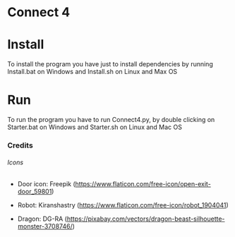 # Connect 4

# Install
To install the program you have just to install dependencies by running Install.bat on Windows and Install.sh on Linux and Max OS

# Run
To run the program you have to run Connect4.py, by double clicking on Starter.bat on Windows and Starter.sh on Linux and Mac OS

### Credits

###### Icons

- Door icon: Freepik (https://www.flaticon.com/free-icon/open-exit-door_59801)

- Robot: Kiranshastry (https://www.flaticon.com/free-icon/robot_1904041)
- Dragon: DG-RA (https://pixabay.com/vectors/dragon-beast-silhouette-monster-3708746/)
